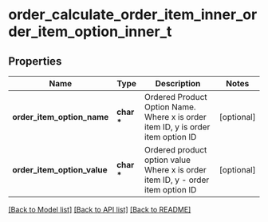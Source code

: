 # order_calculate_order_item_inner_order_item_option_inner_t

## Properties
Name | Type | Description | Notes
------------ | ------------- | ------------- | -------------
**order_item_option_name** | **char \*** | Ordered Product Option Name. Where x is order item ID, y is order item option ID | [optional] 
**order_item_option_value** | **char \*** | Ordered product option value Where x is order item ID, y - order item option ID | [optional] 

[[Back to Model list]](../README.md#documentation-for-models) [[Back to API list]](../README.md#documentation-for-api-endpoints) [[Back to README]](../README.md)


